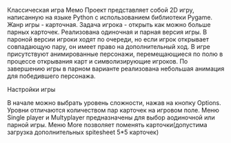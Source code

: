 Классическая игра Мемо
Проект представляет собой 2D игру, написанную на языке Python с использованием библиотеки Pygame. 
Жанр игры - карточная. 
Задача игрока - открыть как можно больше парных карточек.
Реализована одиночная и парная версия игры.
В пароной версии игроки ходят по очереди, но если игрок открывает совпадающую пару, он имеет право на дополнительный ход.
В игре присутствуют анимированные персонажи, перемещающиеся по полю в процессе открывания карт и символизирующие игроков.
По завершению игры в парном варианте реализована небольшая анимация для победившего персонажа.

Настройки игры

В начале можно выбрать уровень сложности, нажав на кнопку Options. Уровни отличаются количеством пар карточек на игровом поле.
Меню Single player и Multyplayer предназначены для выбор аодиночной или парной игры.
Меню More позволяет поменять карточки(допустима загрузка дополнительных spitesheet 5*5 карточек)







